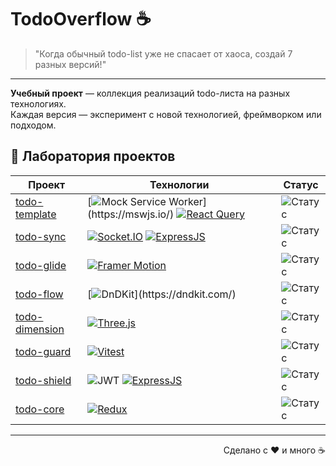 # TodoOverflow ☕

> "Когда обычный todo-list уже не спасает от хаоса, создай 7 разных версий!"

---

**Учебный проект** — коллекция реализаций todo-листа на разных технологиях.  
Каждая версия — эксперимент с новой технологией, фреймворком или подходом.

## 🔬 Лаборатория проектов

| Проект                                              | Технологии                                                                                                                                                                                                                                                                        | Статус                                                                   |
| --------------------------------------------------- | -------------------------------------------------------------------------------------------------------------------------------------------------------------------------------------------------------------------------------------------------------------------------------- | ------------------------------------------------------------------------ |
| [todo-template](projects/todo-template)   | [![Mock Service Worker](https://img.shields.io/badge/MSW-0d1117.svg?logo=data:image/svg+xml;base64,...)](https://mswjs.io/) [![React Query](https://img.shields.io/badge/React%20Query-0d1117?logo=reactquery&logoColor=white)](https://tanstack.com/query/v4/docs/framework/react/overview) | ![Статус](https://img.shields.io/badge/status-Шаблон-black.svg)          |
| [todo-sync](projects/todo-sync)           | [![Socket.IO](https://img.shields.io/badge/Socket.io-0d1117?logo=socket.io&logoColor=white)](https://socket.io/) [![ExpressJS](https://img.shields.io/badge/Express.js-0d1117?logo=express&logoColor=white)](https://expressjs.com/)                                             | ![Статус](https://img.shields.io/badge/status-В%20разработке-yellow.svg) |
| [todo-glide](projects/ects/todo-glide)    | [![Framer Motion](https://img.shields.io/badge/Framer%20Motion-0d1117?logo=framer&logoColor=white)](https://motion.dev/)                                                                                                                  | ![Статус](https://img.shields.io/badge/status-В%20планах-blue.svg)       |
| [todo-flow](projects/todo-flow)           | [![DnDKit](https://img.shields.io/badge/DnDKit-0d1117.svg?logo=data:image/svg+xml;base64,...)](https://dndkit.com/)                                                                                                                       | ![Статус](https://img.shields.io/badge/status-В%20планах-blue.svg)       |
| [todo-dimension](projects/todo-dimension) | [![Three.js](https://img.shields.io/badge/Three.js-0d1117?logo=threedotjs&logoColor=white)](https://threejs.org/)                                                                                                                         | ![Статус](https://img.shields.io/badge/status-В%20планах-blue.svg)       |
| [todo-guard](projects/todo-guard)         | [![Vitest](https://img.shields.io/badge/Vitest-0d1117?logo=vitest&logoColor=white)](https://vitest.dev/)                                                                                                                                   | ![Статус](https://img.shields.io/badge/status-В%20планах-blue.svg)       |
| [todo-shield](projects/todo-shield)       | ![JWT](https://img.shields.io/badge/JWT-0d1117) [![ExpressJS](https://img.shields.io/badge/Express.js-0d1117?logo=express&logoColor=white)](https://expressjs.com/)                                                                       | ![Статус](https://img.shields.io/badge/status-В%20планах-blue.svg)       |
| [todo-core](projects/todo-core)           | [![Redux](https://img.shields.io/badge/Redux-0d1117?logo=redux&logoColor=white)](https://redux.js.org)                                                                                                                                     | ![Статус](https://img.shields.io/badge/status-В%20планах-blue.svg)       |

---

<div align="right">
Сделано с ❤️ и много ☕
</div>
